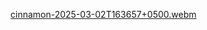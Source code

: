 [cinnamon-2025-03-02T163657+0500.webm](https://github.com/user-attachments/assets/1042d8b0-9e59-430d-9b10-cf743279677e)
